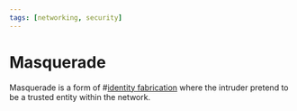 ```yaml
---
tags: [networking, security]
---
```


# Masquerade

Masquerade is a form of #[identity fabrication](202209262052.md) where the
intruder pretend to be a trusted entity within the network.
